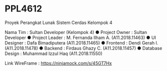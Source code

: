 # PPL4612
Proyek Perangkat Lunak Sistem Cerdas Kelompok 4



Nama Tim : Sultan Developer (Kelompok 4)
●	Project Owner		: Sultan Developer
●	Project Leader	: M. Fernanda Ilham A. (A11.2018.11463)
●	UI Designer 		: Dafa Bimadiputera (A11.2018.11465)
●	Frontend		    : Dendi Gerah I.  (A11.2018.11478)
●	Backend		      : Firdaus Ghazy C. (A11.2018.11457)
●	Database Design	: Muhammad Izzul Haq (A11.2018.11550) 


Link WireFrame    : https://ninjamock.com/s/45GT7Hx

